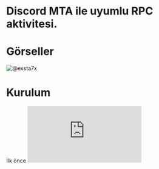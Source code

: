 # Discord MTA ile uyumlu RPC aktivitesi.
# Görseller
![@exsta7x](https://cdn.discordapp.com/attachments/1162656017956470814/1175867186389188768/image.png)
# Kurulum
İlk önce ![install.bat](https://github.com/exsta7x/discord-mta-rpc/blob/main/install.bat)
